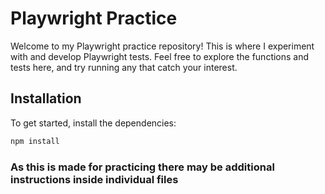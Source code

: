 # Playwright Practice

Welcome to my Playwright practice repository! This is where I experiment with and develop Playwright tests. Feel free to explore the functions and tests here, and try running any that catch your interest.

## Installation

To get started, install the dependencies:

```bash
npm install
```

### As this is made for practicing there may be additional instructions inside individual files
